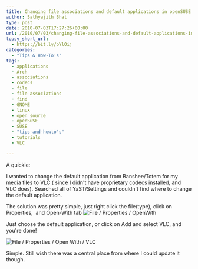 ```yaml
---
title: Changing file associations and default applications in openSUSE / Gnome
author: Sathyajith Bhat
type: post
date: 2010-07-03T17:27:26+00:00
url: /2010/07/03/changing-file-associations-and-default-applications-in-opensuse-gnome/
topsy_short_url:
  - https://bit.ly/bYlOij
categories:
  - "Tips & How-To's"
tags:
  - applications
  - Arch
  - associations
  - codecs
  - file
  - file associations
  - find
  - GNOME
  - linux
  - open source
  - openSuSE
  - SUSE
  - "tips-and-howto's"
  - tutorials
  - VLC

---
```

A quickie:

I wanted to change the default application from Banshee/Totem for my media files to VLC ( since I didn't have proprietary codecs installed, and VLC does). Searched all of YaST/Settings and couldn't find where to change the default application.

<!--more-->The solution was pretty simple, just right click the file(type), click on Properties,  and Open-With tab

<img class="aligncenter size-full wp-image-852" title="File / Properties / OpenWith" src="https://i.sathyabh.at/ss/2010/07/properties-openwith.png" alt="File / Properties / OpenWith"   />

Just choose the default application, or click on Add and select VLC, and you're done!

<img class="aligncenter size-full wp-image-853" title="File / Properties / Open With / VLC" src="https://i.sathyabh.at/ss/2010/07/properties-openwith-vlc.png" alt="File / Properties / Open With / VLC"   />

Simple. Still wish there was a central place from where I could update it though.
